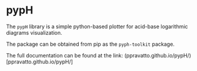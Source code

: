 # pypH

The `pypH` library is a simple python-based plotter for acid-base logarithmic diagrams visualization.

The package can be obtained from pip as the `pyph-toolkit` package.

The full documentation can be found at the link: (ppravatto.github.io/pypH/)[ppravatto.github.io/pypH/]
